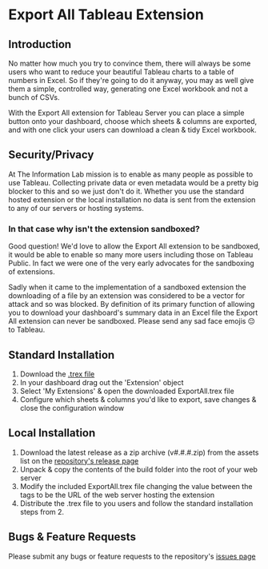 # Export All Tableau Extension

## Introduction
No matter how much you try to convince them, there will always be some users who want to reduce your beautiful Tableau charts to a table of numbers in Excel. So if they're going to do it anyway, you may as well give them a simple, controlled way, generating one Excel workbook and not a bunch of CSVs.

With the Export All extension for Tableau Server you can place a simple button onto your dashboard, choose which sheets & columns are exported, and with one click your users can download a clean & tidy Excel workbook.

## Security/Privacy
At The Information Lab mission is to enable as many people as possible to use Tableau. Collecting private data or even metadata would be a pretty big blocker to this and so we just don't do it. Whether you use the standard hosted extension or the local installation no data is sent from the extension to any of our servers or hosting systems.

### In that case why isn't the extension sandboxed?
Good question! We'd love to allow the Export All extension to be sandboxed, it would be able to enable so many more users including those on Tableau Public. In fact we were one of the very early advocates for the sandboxing of extensions. 

Sadly when it came to the implementation of a sandboxed extension the downloading of a file by an extension was considered to be a vector for attack and so was blocked. By definition of its primary function of allowing you to download your dashboard's summary data in an Excel file the Export All extension can never be sandboxed. Please send any sad face emojis 😔 to Tableau.

## Standard Installation
1. Download the [.trex file](https://exportallextension.theinformationlab.io/download)
2. In your dashboard drag out the 'Extension' object
3. Select 'My Extensions' & open the downloaded ExportAll.trex file
4. Configure which sheets & columns you'd like to export, save changes & close the configuration window

## Local Installation
1. Download the latest release as a zip archive (v#.#.#.zip) from the assets list on the [repository's release page](https://github.com/TheInformationLab/Tableau-Extension-ExportAll/releases)
2. Unpack & copy the contents of the build folder into the root of your web server
3. Modify the included ExportAll.trex file changing the value between the <url></url> tags to be the URL of the web server hosting the extension
4. Distribute the .trex file to you users and follow the standard installation steps from 2.

## Bugs & Feature Requests
Please submit any bugs or feature requests to the repository's [issues page](https://github.com/TheInformationLab/Tableau-Extension-ExportAll/issues)
